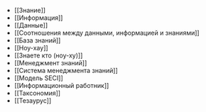 - [[Знание]]
- [[Информация]]
- [[Данные]]
- [[Соотношения между данными, информацией и знаниями]]
- [[База знаний]]
- [[Ноу-хау]]
- [[Знаете кто (ноу-ху)]]
- [[Менеджмент знаний]]
- [[Система менеджмента знаний]]
- [[Модель SECI]]
- [[Информационный работник]]
- [[Таксономия]]
- [[Тезаурус]]